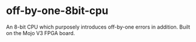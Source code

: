 # off-by-one-8bit-cpu
An 8-bit CPU which purposely introduces off-by-one errors in addition. Built on the Mojo V3 FPGA board.
